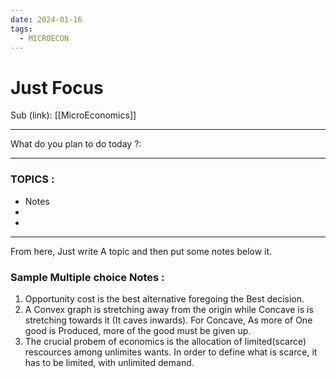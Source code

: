 ```yaml
---
date: 2024-01-16
tags:
  - MICROECON
---
```


# Just Focus

Sub (link): [[MicroEconomics]]

---
What do you plan to do today ?: 

---
### TOPICS : 
* Notes 
* 
* 
---
From here, Just write A topic and then put some notes below it. 


### Sample Multiple choice Notes :

1. Opportunity cost is the best alternative foregoing the Best decision.
2. A Convex graph is stretching away from the origin while Concave is is stretching towards it (It caves inwards). For Concave, As more of One good is Produced, more of the good must be given up. 
3. The crucial probem of economics is the allocation of limited(scarce) rescources among unlimites wants.  In order to define what is scarce, it has to be limited, with unlimited demand.
